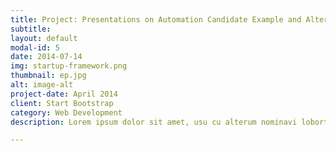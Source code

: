 ```yaml
---
title: Project: Presentations on Automation Candidate Example and Alteryx and Power Automate Comparison  
subtitle: 
layout: default
modal-id: 5
date: 2014-07-14
img: startup-framework.png
thumbnail: ep.jpg
alt: image-alt
project-date: April 2014
client: Start Bootstrap
category: Web Development
description: Lorem ipsum dolor sit amet, usu cu alterum nominavi lobortis. At duo novum diceret. Tantas apeirian vix et, usu sanctus postulant inciderint ut, populo diceret necessitatibus in vim. Cu eum dicam feugiat noluisse.

---
```

